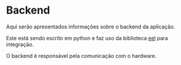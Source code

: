 <!--
 Copyright (c) 2023 Rafael F. Meneses
 
 This software is released under the MIT License.
 https://opensource.org/licenses/MIT
-->

# Backend

Aqui serão apresentados informações sobre o backend da aplicação.

Este está sendo escrito em python e faz uso da biblioteca [eel](https://github.com/python-eel/Eel) para integração.

O backend é responsável pela comunicação com o hardware.